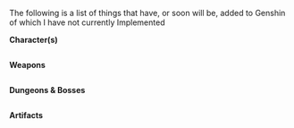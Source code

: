 The following is a list of things that have, or soon will be, added to Genshin of which I have not currently Implemented

**Character(s)**
```
```
**Weapons**
```
```
**Dungeons & Bosses**
```
```

**Artifacts**
```
```